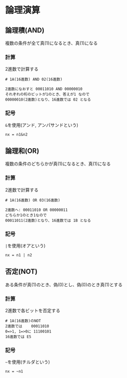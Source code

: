 # 論理演算

## 論理積(AND)
複数の条件が全て真(1)になるとき、真(1)になる

### 計算
2進数で計算する

```
# 1A(16進数) AND 02(16進数)

2進数になおすと 00011010 AND 00000010
それぞれの桁のビットが1のとき、答えが1 なので
00000010(2進数)となり、16進数では 02 となる
```

### 記号
`&`を使用(アンド, アンパサンドという)

```
nx = n1&n2
```

## 論理和(OR)
複数の条件のどちらかが真(1)になるとき、真(1)になる

### 計算
2進数で計算する

```
# 1A(16進数) OR 03(16進数)

2進数へ: 00011010 OR 00000011
どちらか1のとき1なので
00011011(2進数)となり、16進数では 1B となる
```

### 記号
`|`を使用(オアという)

```
nx = n1 | n2
```

## 否定(NOT)
ある条件が真(1)のとき、偽(0)とし、偽(0)のとき真(1)とする

### 計算
2進数で各ビットを否定する

```
# 1A(16進数)のNOT
2進数では    00011010
0=>1, 1=>0に 11100101
16進数では E5
```

### 記号
`~`を使用(チルダという)

```
nx = ~n1
```

